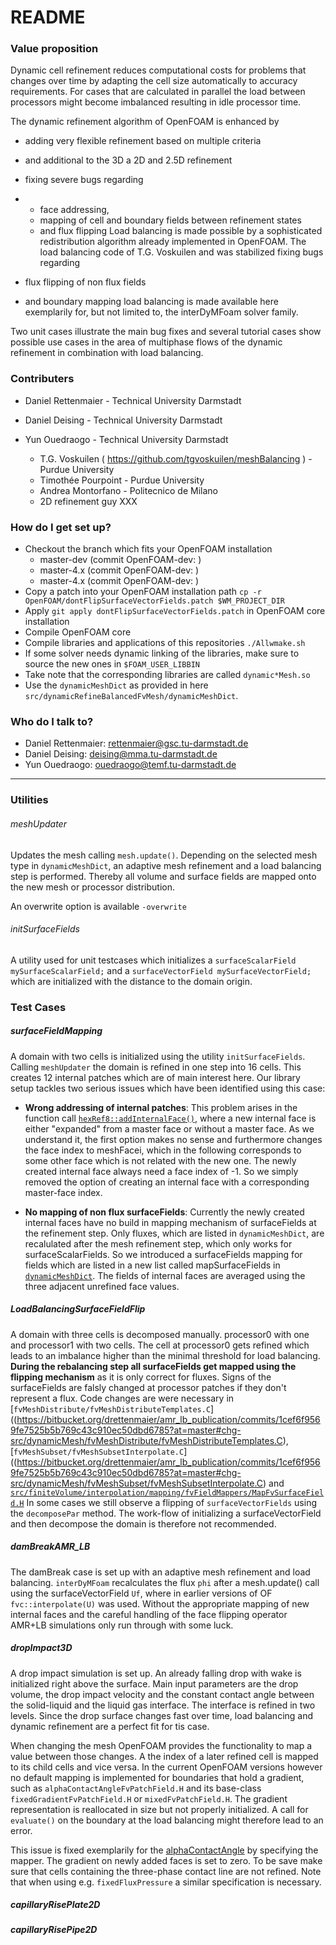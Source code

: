 
# README #

### Value proposition
Dynamic cell refinement reduces computational costs for problems that changes over time by adapting the cell size automatically to accuracy requirements. For cases that are calculated in parallel the load between processors might become imbalanced resulting in idle processor time. 

The dynamic refinement algorithm of OpenFOAM is enhanced by  

* adding very flexible refinement based on multiple criteria 
* and additional to the 3D a 2D and 2.5D refinement
* fixing severe bugs regarding 
* 
    - face addressing, 
    - mapping of cell and boundary fields between refinement states
    - and flux flipping
Load balancing is made possible by a sophisticated redistribution algorithm already implemented in OpenFOAM. The load balancing code of T.G. Voskuilen and was stabilized fixing bugs regarding

* flux flipping of non flux fields
* and boundary mapping 
load balancing is made available here exemplarily for, but not limited to, the interDyMFoam solver family. 

Two unit cases illustrate the main bug fixes and several tutorial cases show possible use cases in the area of multiphase flows of the dynamic refinement in combination with load balancing.

### Contributers ###

* Daniel Rettenmaier - Technical University Darmstadt
* Daniel Deising - Technical University Darmstadt
* Yun Ouedraogo - Technical University Darmstadt

    - T.G. Voskuilen ( https://github.com/tgvoskuilen/meshBalancing ) - Purdue University
    - Timothée Pourpoint - Purdue University
    - Andrea Montorfano - Politecnico de Milano
    - 2D refinement guy XXX


### How do I get set up? ###
* Checkout the branch which fits your OpenFOAM installation
    - master-dev (commit OpenFOAM-dev:  )
    - master-4.x (commit OpenFOAM-dev:  )
    - master-4.x (commit OpenFOAM-dev:  )
* Copy a patch into your OpenFOAM installation path
  ```cp -r OpenFOAM/dontFlipSurfaceVectorFields.patch $WM_PROJECT_DIR```
* Apply `git apply dontFlipSurfaceVectorFields.patch` in OpenFOAM core installation
* Compile OpenFOAM core
* Compile libraries and applications of this repositories `./Allwmake.sh`
* If some solver needs dynamic linking of the libraries, make sure to source the new ones in `$FOAM_USER_LIBBIN`
* Take note that the corresponding libraries are called `dynamic*Mesh.so`
* Use the `dynamicMeshDict` as provided in here `src/dynamicRefineBalancedFvMesh/dynamicMeshDict`.

### Who do I talk to? ###

* Daniel Rettenmaier: rettenmaier@gsc.tu-darmstadt.de
* Daniel Deising: deising@mma.tu-darmstadt.de
* Yun Ouedraogo: ouedraogo@temf.tu-darmstadt.de 

***
### Utilities ###
###### meshUpdater
Updates the mesh calling `mesh.update()`. Depending on the selected mesh type in `dynamicMeshDict`, an adaptive mesh refinement and a load balancing step is performed.
Thereby all volume and surface fields are mapped onto the new mesh or processor distribution. 

An overwrite option is available `-overwrite`

###### initSurfaceFields
A utility used for unit testcases which initializes a `surfaceScalarField mySurfaceScalarField;` and a `surfaceVectorField mySurfaceVectorField;` which are initialized with the distance to the domain origin.


### Test Cases ###
##### surfaceFieldMapping
A domain with two cells is initialized using the utility `initSurfaceFields`. Calling `meshUpdater` the domain is refined in one step into 16 cells. This creates 12 internal patches which are of main interest here. Our library setup tackles two serious issues which have been identified using this case: 

*    **Wrong addressing of internal patches**: This problem arises in the function call [`hexRef8::addInternalFace()`](https://bitbucket.org/drettenmaier/amr_lb_publication/commits/1cef6f9569fe7525b5b769c43c910ec50dbd6785?at=master#chg-src/dynamicMesh/polyTopoChange/polyTopoChange/hexRef8/hexRef8.C), where a new internal face is either "expanded" from a master face or without a master face. As we understand it, the first option makes no sense and furthermore changes the face index to meshFacei, which in the following corresponds to some other face which is not related with the new one. The newly created internal face always need a face index of -1. So we simply removed the option of creating an internal face with a corresponding master-face index.

*    **No mapping of non flux surfaceFields**: Currently the newly created internal faces have no build in mapping mechanism of surfaceFields at the refinement step. Only fluxes, which are listed in `dynamicMeshDict`, are recalulated after the mesh refinement step, which only works for surfaceScalarFields. So we introduced a surfaceFields mapping for fields which are listed in a new list called mapSurfaceFields in [`dynamicMeshDict`](https://bitbucket.org/drettenmaier/amr_lb_publication/src/a32f2ac2e862694962dcd6751467e9925193e715/OpenFOAM/src/dynamicFvMesh/dynamicRefineBalancedFvMesh/dynamicMeshDict?at=master&fileviewer=file-view-default). The fields of internal faces are averaged using the three adjacent unrefined face values.

##### LoadBalancingSurfaceFieldFlip
A domain with three cells is decomposed manually. processor0 with one and processor1 with two cells. The cell at processor0 gets refined which leads to an imbalance higher than the minimal threshold for load balancing. **During the rebalancing step all surfaceFields get mapped using the flipping mechanism** as it is only correct for fluxes. Signs of the surfaceFields are falsly changed at processor patches if they don't represent a flux.
Code changes are were necessary in [`fvMeshDistribute/fvMeshDistributeTemplates.C`]((https://bitbucket.org/drettenmaier/amr_lb_publication/commits/1cef6f9569fe7525b5b769c43c910ec50dbd6785?at=master#chg-src/dynamicMesh/fvMeshDistribute/fvMeshDistributeTemplates.C), [`fvMeshSubset/fvMeshSubsetInterpolate.C`]((https://bitbucket.org/drettenmaier/amr_lb_publication/commits/1cef6f9569fe7525b5b769c43c910ec50dbd6785?at=master#chg-src/dynamicMesh/fvMeshSubset/fvMeshSubsetInterpolate.C) and [`src/finiteVolume/interpolation/mapping/fvFieldMappers/MapFvSurfaceField.H`](https://bitbucket.org/drettenmaier/amr_lb_publication/commits/1cef6f9569fe7525b5b769c43c910ec50dbd6785?at=master#chg-dontFlipSurfaceVectorFields.patch)
In some cases we still observe a flipping of `surfaceVectorFields` using the `decomposePar` method. The work-flow of initializing a surfaceVectorField and then decompose the domain is therefore not recommended.

##### damBreakAMR_LB
The damBreak case is set up with an adaptive mesh refinement and load balancing. `interDyMFoam` recalculates the flux `phi` after a mesh.update() call using the surfaceVectorField `Uf`, where in earlier versions of OF `fvc::interpolate(U)` was used. Without the appropriate mapping of new internal faces and the careful handling of the face flipping operator AMR+LB simulations only run through with some luck.

##### dropImpact3D
A drop impact simulation is set up. An already falling drop with wake is initialized right above the surface. Main input parameters are the drop volume, the drop impact velocity and the constant contact angle between the solid-liquid and the liquid gas interface. The interface is refined in two levels. Since the drop surface changes fast over time, load balancing and dynamic refinement are a perfect fit for tis case.

When changing the mesh OpenFOAM provides the functionality to map a value between those changes. A the index of a later refined cell is mapped to its child cells and vice versa. In the current OpenFOAM versions however no default mapping is implemented for boundaries that hold a gradient, such as `alphaContactAngleFvPatchField.H` and its base-class `fixedGradientFvPatchField.H` or `mixedFvPatchField.H`. The gradient representation is reallocated in size but not properly initialized. A call for `evaluate()` on the boundary at the load balancing might therefore lead to an error. 

This issue is fixed exemplarily for the [alphaContactAngle](https://bitbucket.org/drettenmaier/amr_lb_publication/src/a32f2ac2e862694962dcd6751467e9925193e715/OpenFOAM/src/twoPhaseProperties/alphaContactAngle/alphaContactAngleFvPatchScalarField.H?at=master&fileviewer=file-view-default) by specifying the mapper. The gradient on newly added faces is set to zero. To be save make sure that cells containing the three-phase contact line are not refined. Note that when using e.g. `fixedFluxPressure` a similar specification is necessary. 


##### capillaryRisePlate2D

##### capillaryRisePipe2D


